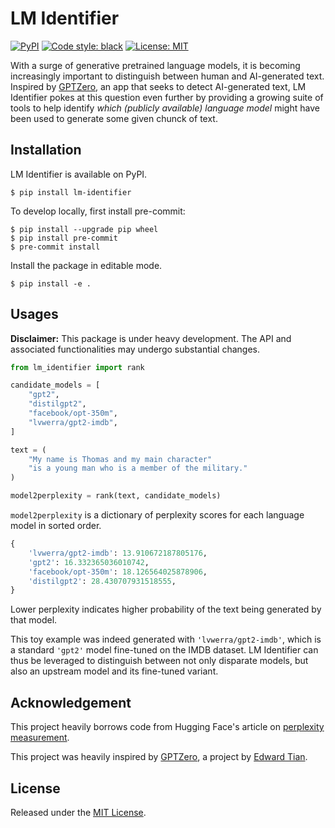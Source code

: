 # LM Identifier

[![PyPI](https://img.shields.io/pypi/v/lm-identifier.svg)](https://pypi.org/project/lm-identifier/)
[![Code style: black](https://img.shields.io/badge/code%20style-black-000000.svg)](https://github.com/psf/black)
[![License: MIT](https://img.shields.io/badge/License-MIT-yellow.svg)](https://opensource.org/licenses/MIT)

With a surge of generative pretrained language models, it is becoming increasingly important to distinguish between human and AI-generated text. Inspired by [GPTZero](https://etedward-gptzero-main-zqgfwb.streamlit.app), an app that seeks to detect AI-generated text, LM Identifier pokes at this question even further by providing a growing suite of tools to help identify *which (publicly available) language model* might have been used to generate some given chunck of text.

## Installation

LM Identifier is available on PyPI.

```
$ pip install lm-identifier
```

To develop locally, first install pre-commit:

```
$ pip install --upgrade pip wheel
$ pip install pre-commit
$ pre-commit install
```

Install the package in editable mode.

```
$ pip install -e .
```

## Usages

**Disclaimer:** This package is under heavy development. The API and associated functionalities may undergo substantial changes.

```python
from lm_identifier import rank

candidate_models = [
    "gpt2",
    "distilgpt2",
    "facebook/opt-350m",
    "lvwerra/gpt2-imdb",
]

text = (
    "My name is Thomas and my main character"
    "is a young man who is a member of the military."
)

model2perplexity = rank(text, candidate_models)
```

`model2perplexity` is a dictionary of perplexity scores for each language model in sorted order.

```python
{
    'lvwerra/gpt2-imdb': 13.910672187805176,
    'gpt2': 16.332365036010742,
    'facebook/opt-350m': 18.126564025878906,
    'distilgpt2': 28.430707931518555,
}
```

Lower perplexity indicates higher probability of the text being generated by that model.

This toy example was indeed generated with `'lvwerra/gpt2-imdb'`, which is a standard `'gpt2'` model fine-tuned on the IMDB dataset. LM Identifier can thus be leveraged to distinguish between not only disparate models, but also an upstream model and its fine-tuned variant.

## Acknowledgement

This project heavily borrows code from Hugging Face's article on [perplexity measurement](https://huggingface.co/docs/transformers/perplexity).

This project was heavily inspired by [GPTZero](https://etedward-gptzero-main-zqgfwb.streamlit.app), a project by [Edward Tian](https://twitter.com/edward_the6/status/1610067688449007618).

## License

Released under the [MIT License](License).
